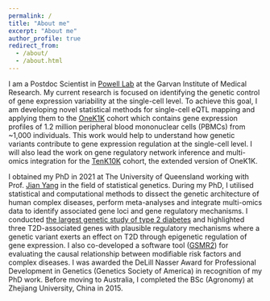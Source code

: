 ```yaml
---
permalink: /
title: "About me"
excerpt: "About me"
author_profile: true
redirect_from: 
  - /about/
  - /about.html
---
```


I am a Postdoc Scientist in [Powell Lab](https://www.garvan.org.au/about-us/people/jospow) at the Garvan Institute of Medical Research. My current research is focused on identifying the genetic control of gene expression variability at the single-cell level. To achieve this goal, I am developing novel statistical methods for single-cell eQTL mapping and applying them to the [OneK1K](https://onek1k.org/about) cohort which contains gene expression profiles of 1.2 million peripheral blood mononuclear cells (PBMCs) from ~1,000 individuals. This work would help to understand how genetic variants contribute to gene expression regulation at the single-cell level. I will also lead the work on gene regulatory network inference and multi-omics integration for the [TenK10K](https://www.bio-itworld.com/news/2022/06/08/genetic-control-of-autoimmune-disease-mapped-to-cellular-level) cohort, the extended version of OneK1K.

I obtained my PhD in 2021 at The University of Queensland working with Prof. [Jian Yang](https://en.westlake.edu.cn/faculty/jian-yang.html) in the field of statistical genetics. During my PhD, I utilised statistical and computational methods to dissect the genetic architecture of human complex diseases, perform meta-analyses and integrate multi-omics data to identify associated gene loci and gene regulatory mechanisms. I conducted [the largest genetic study of type 2 diabetes](https://www.uq.edu.au/news/article/2018/07/largest-genetic-study-of-type-2-diabetes-offers-hope-of-better-treatment) and highlighted three T2D-associated genes with plausible regulatory mechanisms where a genetic variant exerts an effect on T2D through epigenetic regulation of gene expression. I also co-developed a software tool ([GSMR2]([https://github.com/jianyanglab/gsmr2](https://yanglab.westlake.edu.cn/software/gsmr/))) for evaluating the causal relationship between modifiable risk factors and complex diseases. I was awarded the DeLill Nasser Award for Professional Development in Genetics (Genetics Society of America) in recognition of my PhD work. Before moving to Australia, I completed the BSc (Agronomy) at Zhejiang University, China in 2015.
